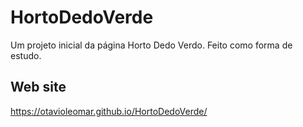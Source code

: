 # HortoDedoVerde

Um projeto inicial da página Horto Dedo Verdo. Feito como forma de estudo.

## Web site

https://otavioleomar.github.io/HortoDedoVerde/
